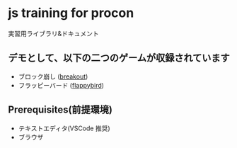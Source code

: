 # js training for procon

実習用ライブラリ&ドキュメント

## デモとして、以下の二つのゲームが収録されています

-   ブロック崩し ([breakout](docs/breakout.md))
-   フラッピーバード ([flappybird](docs/flappybird.md))

## Prerequisites(前提環境)

-   テキストエディタ(VSCode 推奨)
-   ブラウザ
